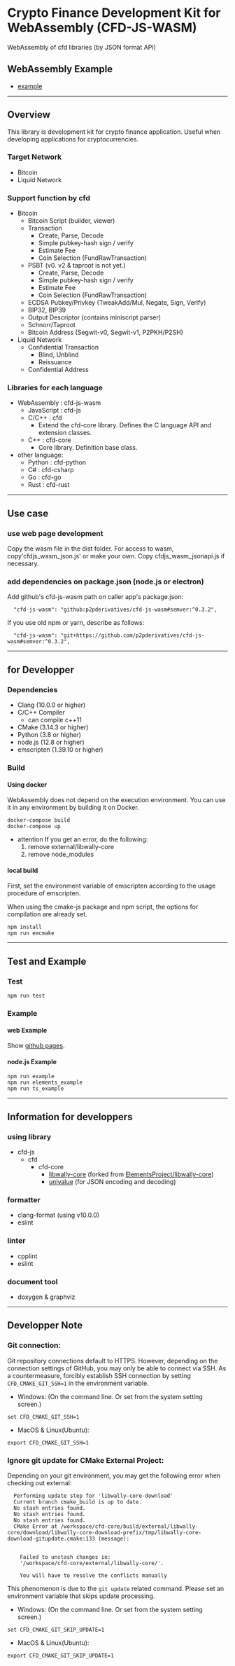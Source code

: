 # Crypto Finance Development Kit for WebAssembly (CFD-JS-WASM)

WebAssembly of cfd libraries (by JSON format API)

## WebAssembly Example

- [example](https://p2pderivatives.github.io/cfd-js-wasm/example/index.html)

---

## Overview

This library is development kit for crypto finance application.
Useful when developing applications for cryptocurrencies.

### Target Network

- Bitcoin
- Liquid Network

### Support function by cfd

- Bitcoin
  - Bitcoin Script (builder, viewer)
  - Transaction
    - Create, Parse, Decode
    - Simple pubkey-hash sign / verify
    - Estimate Fee
    - Coin Selection (FundRawTransaction)
  - PSBT (v0. v2 & taproot is not yet.)
    - Create, Parse, Decode
    - Simple pubkey-hash sign / verify
    - Estimate Fee
    - Coin Selection (FundRawTransaction)
  - ECDSA Pubkey/Privkey (TweakAdd/Mul, Negate, Sign, Verify)
  - BIP32, BIP39
  - Output Descriptor (contains miniscript parser)
  - Schnorr/Taproot
  - Bitcoin Address (Segwit-v0, Segwit-v1, P2PKH/P2SH)
- Liquid Network
  - Confidential Transaction
    - Blind, Unblind
    - Reissuance
  - Confidential Address

### Libraries for each language

- WebAssembly : cfd-js-wasm
  - JavaScript : cfd-js
  - C/C++ : cfd
    - Extend the cfd-core library. Defines the C language API and extension classes.
  - C++ : cfd-core
    - Core library. Definition base class.
- other language:
  - Python : cfd-python
  - C# : cfd-csharp
  - Go : cfd-go
  - Rust : cfd-rust

---

## Use case

### use web page development

Copy the wasm file in the dist folder. For access to wasm, copy'cfdjs_wasm_json.js' or make your own.
Copy cfdjs_wasm_jsonapi.js if necessary.

### add dependencies on package.json (node.js or electron)

Add github's cfd-js-wasm path on caller app's package.json:
```
  "cfd-js-wasm": "github:p2pderivatives/cfd-js-wasm#semver:^0.3.2",
```

If you use old npm or yarn, describe as follows:
```
  "cfd-js-wasm": "git+https://github.com/p2pderivatives/cfd-js-wasm#semver:^0.3.2",
```

---

## for Developper

### Dependencies

- Clang (10.0.0 or higher)
- C/C++ Compiler
  - can compile c++11
- CMake (3.14.3 or higher)
- Python (3.8 or higher)
- node.js (12.8 or higher)
- emscripten (1.39.10 or higher)

### Build

#### Using docker

WebAssembly does not depend on the execution environment.
You can use it in any environment by building it on Docker.

```
docker-compose build
docker-compose up
```

- attention
  If you get an error, do the following:
  1. remove external/libwally-core
  2. remove node_modules

#### local build

First, set the environment variable of emscripten according to the usage procedure of emscripten.

When using the cmake-js package and npm script, the options for compilation are already set.

```Shell
npm install
npm run emcmake
```

---

## Test and Example

### Test

```Shell
npm run test
```

### Example

#### web Example

Show [github pages](https://p2pderivatives.github.io/cfd-js-wasm/example/index.html).

#### node.js Example

```
npm run example
npm run elements_example
npm run ts_example
```

---

## Information for developpers

### using library

- cfd-js
  - cfd
    - cfd-core
      - [libwally-core](https://github.com/cryptogarageinc/libwally-core/tree/cfd-develop) (forked from [ElementsProject/libwally-core](https://github.com/ElementsProject/libwally-core))
      - [univalue](https://github.com/jgarzik/univalue) (for JSON encoding and decoding)

### formatter

- clang-format (using v10.0.0)
- eslint

### linter

- cpplint
- eslint

### document tool

- doxygen & graphviz

---

## Developper Note

### Git connection:

Git repository connections default to HTTPS.
However, depending on the connection settings of GitHub, you may only be able to connect via SSH.
As a countermeasure, forcibly establish SSH connection by setting `CFD_CMAKE_GIT_SSH=1` in the environment variable.

- Windows: (On the command line. Or set from the system setting screen.)
```
set CFD_CMAKE_GIT_SSH=1
```

- MacOS & Linux(Ubuntu):
```
export CFD_CMAKE_GIT_SSH=1
```

### Ignore git update for CMake External Project:

Depending on your git environment, you may get the following error when checking out external:
```
  Performing update step for 'libwally-core-download'
  Current branch cmake_build is up to date.
  No stash entries found.
  No stash entries found.
  No stash entries found.
  CMake Error at /workspace/cfd-core/build/external/libwally-core/download/libwally-core-download-prefix/tmp/libwally-core-download-gitupdate.cmake:133 (message):


    Failed to unstash changes in:
    '/workspace/cfd-core/external/libwally-core/'.

    You will have to resolve the conflicts manually
```

This phenomenon is due to the `git update` related command.
Please set an environment variable that skips update processing.

- Windows: (On the command line. Or set from the system setting screen.)
```
set CFD_CMAKE_GIT_SKIP_UPDATE=1
```

- MacOS & Linux(Ubuntu):
```
export CFD_CMAKE_GIT_SKIP_UPDATE=1
```
